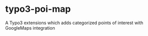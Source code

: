 # typo3-poi-map

A Typo3 extensions which adds categorized points of interest with GoogleMaps integration
